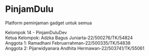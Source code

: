 # PinjamDulu
Platform peminjaman gadget untuk semua

Kelompok 14 - PinjamDuluDev\
Ketua Kelompok: Adzka Bagus Juniarta-22/500276/TK/54824\
Anggota 1: Ramadhani Februarrahman-22/500335/TK/54838\
Anggota 2: Pijarwidyanara Andhita Hermawan-22/503741/TK/55061